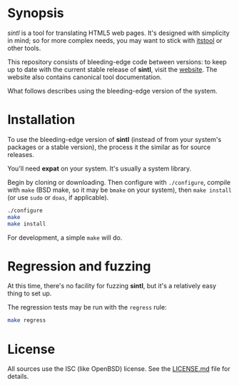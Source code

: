 # Synopsis

*sintl* is a tool for translating HTML5 web pages.  It's designed with
simplicity in mind; so for more complex needs, you may want to stick
with [itstool](http://itstool.org/) or other tools.

This repository consists of bleeding-edge code between versions: to keep
up to date with the current stable release of **sintl**, visit the
[website](https://kristaps.bsd.lv/sintl).
The website also contains canonical tool documentation.

What follows describes using the bleeding-edge version of the system.

# Installation

To use the bleeding-edge version of **sintl** (instead of from your
system's packages or a stable version), the process it the similar as
for source releases.

You'll need **expat** on your system.  It's usually a system library.

Begin by cloning or downloading.  Then configure with `./configure`,
compile with `make` (BSD make, so it may be `bmake` on your system),
then `make install` (or use `sudo` or `doas`, if applicable). 

```sh
./configure
make
make install
```

For development, a simple `make` will do.

# Regression and fuzzing

At this time, there's no facility for fuzzing **sintl**, but it's a
relatively easy thing to set up.

The regression tests may be run with the `regress` rule:

```sh
make regress
```

# License

All sources use the ISC (like OpenBSD) license.
See the [LICENSE.md](LICENSE.md) file for details.
